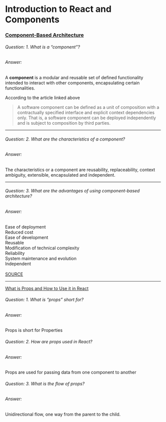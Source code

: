 
# Introduction to React and Components

### [Component-Based Architecture](https://www.tutorialspoint.com/software_architecture_design/component_based_architecture.htm)

###### Question: 1. What is a “component”?

###### Answer:
A **component** is a modular and reusable set of defined functionality intended to interact with other components, encapsulating certain functionalities.

According to the article linked above 
> A software component can be defined as a unit of composition with a contractually specified interface and explicit context dependencies only. That is, a software component can be deployed independently and is subject to composition by third parties.
> 
---



###### Question: 2. What are the characteristics of a component?

###### Answer:
The characteristics or a component are reusability, replaceability, context ambiguity, extensible, encapsulated and independent.


---

###### Question: 3. What are the advantages of using component-based architecture?
###### Answer:
Ease of deployment<br> 
Reduced cost<br> 
Ease of development<br> 
Reusable<br> 
Modification of technical complexity<br>
Reliability<br>
System maintenance and evolution<br>
Independent<br>  
[SOURCE](https://www.tutorialspoint.com/software_architecture_design/component_based_architecture.htm)

---

[What is Props and How to Use it in React](https://itnext.io/what-is-props-and-how-to-use-it-in-react-da307f500da0)

###### Question: 1. What is “props” short for?
###### Answer: 
Props is short for Properties <br>
###### Question: 2. How are props used in React?
###### Answer:
Props are used for passing data from one component to another <br>
###### Question: 3. What is the flow of props?
###### Answer: 
Unidirectional flow, one way from the parent to the child. 
